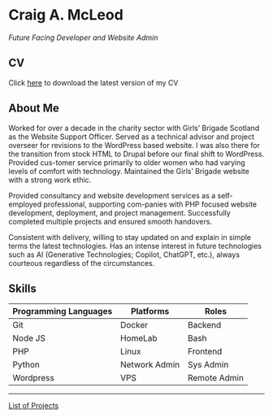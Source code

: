 # Craig A. McLeod
_*Future Facing Developer and Website Admin*_

## CV
Click [here](https://github.com/camcleod99/camcleod99/blob/86ff4c0d9ef790ca31bb90a3c12d4ac1f9c2dc84/CV_2024.pdf) to download the latest version of my CV

## About Me
Worked for over a decade in the charity sector with Girls’ Brigade Scotland as the Website Support Officer. Served as a technical advisor and project overseer for revisions to the WordPress based website. I was also there for the transition from stock HTML to Drupal before our final shift to WordPress. Provided cus-tomer service primarily to older women who had varying levels of comfort with technology. Maintained the Girls’ Brigade website with a strong work ethic.

Provided consultancy and website development services as a self-employed professional, supporting com-panies with PHP focused website development, deployment, and project management. Successfully completed multiple projects and ensured smooth handovers.
	
Consistent with delivery, willing to stay updated on and explain in simple terms the latest technologies. Has an intense interest in future technologies such as AI (Generative Technologies; Copilot, ChatGPT, etc.), always courteous regardless of the circumstances.

## Skills
| Programming Languages | Platforms        | Roles        |
| --------------------- | ---------------- | ------------ |
| Git                   | Docker           | Backend      |
| Node JS               | HomeLab          | Bash         |
| PHP                   | Linux            | Frontend     |
| Python                | Network Admin    | Sys Admin    |
| Wordpress             | VPS              | Remote Admin |


---

[List of Projects](https://github.com/stars/camcleod99/lists/portfolio)
